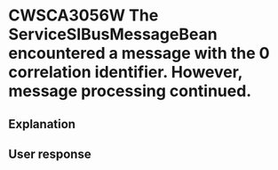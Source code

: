 # CWSCA3056W The ServiceSIBusMessageBean encountered a message with the 0 correlation identifier. However, message processing continued.

## Explanation

## User response